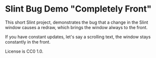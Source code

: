 # Slint Bug Demo "Completely Front"

This short Slint project, demonstrates the bug that a change in the Slint window causes a redraw,
which brings the window always to the front.

If you have constant updates, let's say a scrolling text, the window stays constantly in the front.

License is CC0 1.0.